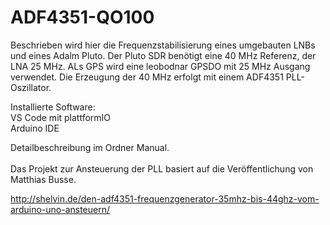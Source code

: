 # ADF4351-QO100

Beschrieben wird hier die Frequenzstabilisierung eines umgebauten LNBs und eines Adalm Pluto. 
Der Pluto SDR benötigt eine 40 MHz Referenz, der LNA 25 MHz.
ALs GPS wird eine leobodnar GPSDO mit 25 MHz Ausgang verwendet.
Die Erzeugung der 40 MHz erfolgt mit einem ADF4351 PLL-Oszillator.

Installierte Software:<br>
VS Code mit plattformIO<br>
Arduino IDE

Detailbeschreibung im Ordner Manual.
<br><br>
Das Projekt zur Ansteuerung der PLL basiert auf die Veröffentlichung von Matthias Busse.
<br>

http://shelvin.de/den-adf4351-frequenzgenerator-35mhz-bis-44ghz-vom-arduino-uno-ansteuern/


